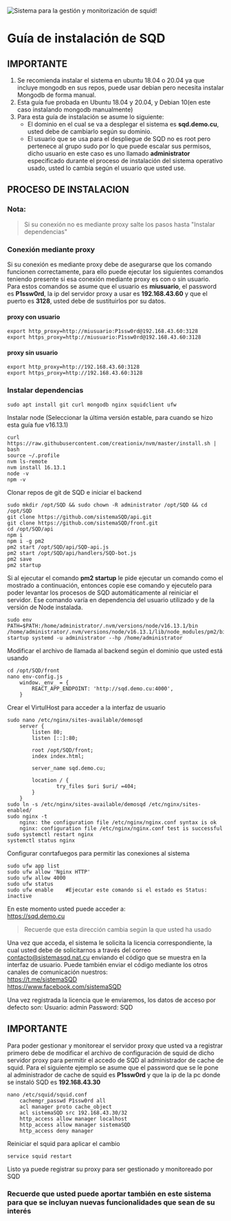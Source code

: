 ![Sistema para la gestión y monitorización de squid!](https://www.sistemasqd.nat.cu/static/media/SQD.f7a0d058.png "SQD")
# Guía de instalación de SQD
## IMPORTANTE

1. Se recomienda instalar el sistema en ubuntu 18.04 o 20.04 ya que incluye mongodb en sus repos, puede usar debian pero necesita instalar Mongodb de forma manual.
2. Esta guía fue probada en Ubuntu 18.04 y 20.04, y Debian 10(en este caso instalando mongodb manualmente)
3. Para esta guía de instalación se asume lo siguiente:
   * El dominio en el cual se va a desplegar el sistema es **sqd.demo.cu**, usted debe de cambiarlo según su dominio.
   * El usuario que se usa para el despliegue de SQD no es root pero pertenece al grupo sudo por lo que puede escalar sus permisos, dicho usuario en este caso es uno llamado **administrator** especificado durante el proceso de instalación del sistema operativo usado, usted lo cambia según el usuario que usted use.  
     
## PROCESO DE INSTALACION  
### Nota:
>  Si su conexión no es mediante proxy salte los pasos hasta "Instalar dependencias"

### Conexión mediante proxy
Si su conexión es mediante proxy debe de asegurarse que los comando funcionen correctamente, para ello puede ejecutar los siguientes comandos teniendo presente si esa conexión mediante proxy es con o sin usuario.     
Para estos comandos se asume que el usuario es **miusuario**, el password es **P1ssw0rd**, la ip del servidor proxy a usar es **192.168.43.60** y que el puerto es **3128**, usted debe de sustituirlos por su datos.
#### proxy con usuario
    export http_proxy=http://miusuario:P1ssw0rd@192.168.43.60:3128
    export https_proxy=http://miusuario:P1ssw0rd@192.168.43.60:3128
#### proxy sin usuario
    export http_proxy=http://192.168.43.60:3128
    export https_proxy=http://192.168.43.60:3128

### Instalar dependencias

    sudo apt install git curl mongodb nginx squidclient ufw

Instalar node (Seleccionar la última versión estable, para cuando se hizo esta guía fue v16.13.1)

    curl https://raw.githubusercontent.com/creationix/nvm/master/install.sh | bash
    source ~/.profile
    nvm ls-remote
    nvm install 16.13.1
    node -v
    npm -v

Clonar repos de git de SQD e iniciar el backend

    sudo mkdir /opt/SQD && sudo chown -R administrator /opt/SQD && cd /opt/SQD
    git clone https://github.com/sistemaSQD/api.git
    git clone https://github.com/sistemaSQD/front.git
    cd /opt/SQD/api
    npm i
    npm i -g pm2
    pm2 start /opt/SQD/api/SQD-api.js
    pm2 start /opt/SQD/api/handlers/SQD-bot.js
    pm2 save
    pm2 startup

Si al ejecutar el comando **pm2 startup** le pide ejecutar un comando como el mostrado a continuación, entonces copie ese comando y ejecutelo para poder levantar los procesos de SQD automáticamente al reiniciar el servidor. Ese comando varía en dependencia del usuario utilizado y de la versión de Node instalada.

    sudo env PATH=$PATH:/home/administrator/.nvm/versions/node/v16.13.1/bin /home/administrator/.nvm/versions/node/v16.13.1/lib/node_modules/pm2/bin/pm2 startup systemd -u administrator --hp /home/administrator

Modificar el archivo de llamada al backend según el dominio que usted está usando

    cd /opt/SQD/front
    nano env-config.js
        window._env_ = {
            REACT_APP_ENDPOINT: 'http://sqd.demo.cu:4000',
        }

Crear el VirtulHost para acceder a la interfaz de usuario

    sudo nano /etc/nginx/sites-available/demosqd
        server {
            listen 80;
            listen [::]:80;

            root /opt/SQD/front;
            index index.html;

            server_name sqd.demo.cu;

            location / {
                    try_files $uri $uri/ =404;
            }
        }
    sudo ln -s /etc/nginx/sites-available/demosqd /etc/nginx/sites-enabled/
    sudo nginx -t
        nginx: the configuration file /etc/nginx/nginx.conf syntax is ok
        nginx: configuration file /etc/nginx/nginx.conf test is successful
    sudo systemctl restart nginx
    systemctl status nginx

Configurar conrtafuegos para permitir las conexiones al sistema

    sudo ufw app list
    sudo ufw allow 'Nginx HTTP'
    sudo ufw allow 4000
    sudo ufw status
    sudo ufw enable    #Ejecutar este comando si el estado es Status: inactive

En este momento usted puede acceder a:   
https://sqd.demo.cu    
> Recuerde que esta dirección cambia según la que usted ha usado

Una vez que acceda, el sistema le solicita la licencia correspondiente, la cual usted debe de solicitarnos a través del correo contacto@sistemasqd.nat.cu enviando el código que se muestra en la interfaz de usuario. Puede también enviar el código mediante los otros canales de comunicación nuestros:   
https://t.me/sistemaSQD    
https://www.facebook.com/sistemaSQD   

Una vez registrada la licencia que le enviaremos, los datos de acceso por defecto son:
Usuario:  admin
Password: SQD
## IMPORTANTE
Para poder gestionar y monitorear el servidor proxy que usted va a registrar primero debe de modificar el archivo de configuración de squid de dicho servidor proxy para permitir el accedo de SQD al administrador de cache de squid. Para el siguiente ejemplo se asume que el password que se le pone al administrador de cache de squid es **P1ssw0rd** y que la ip de la pc donde se instaló SQD es **192.168.43.30**

    nano /etc/squid/squid.conf
        cachemgr_passwd P1ssw0rd all
        acl manager proto cache_object
        acl sistemaSQD src 192.168.43.30/32
        http_access allow manager localhost
        http_access allow manager sistemaSQD
        http_access deny manager

Reiniciar el squid para aplicar el cambio

    service squid restart

Listo ya puede registrar su proxy para ser gestionado y monitoreado por SQD

### Recuerde que usted puede aportar también en este sistema para que se incluyan nuevas funcionalidades que sean de su interés
